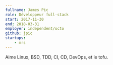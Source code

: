 ```yaml
---
fullname: James Pic
role: Développeur full-stack
start: 2017-11-30
end: 2018-03-31
employer: independent/octo
github: jpic
startups:
    - mrs
---
```

Aime Linux, BSD, TDD, CI, CD, DevOps, et le tofu.
